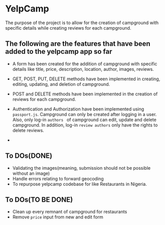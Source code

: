 # YelpCamp

The purpose of the project is to allow for the creation of campground with specific details while creating reviews for each campground.

## The following are the features that have been added to the yelpcamp app so far

- A form has been created for the addition of campground with specific details like title, price, description, location, author, images, reviews.

- GET, POST, PUT, DELETE methods have been implemented in creating, editing, updating, and deletion of campground.

- POST and DELETE methods have been implemented in the creation of reviews for each campground.

- Authentication and Authorization have been implemented using `passport.js`. Campground can only be created after logging in a user. Also, only log-in `authors ` of campground can edit, update and delete campground. In addition, log-in `review authors` only have the rights to delete reviews.

-

## To DOs(DONE)

- Validating the images(meaning, submission should not be possible without an image)
- Handle errors relating to forward geocoding
- To repurpose yelpcamp codebase for like Restaurants in Nigeria.

## To DOs(TO BE DONE)

- Clean up every remnant of campground for restaurants
- Remove `price` input from new and edit form
